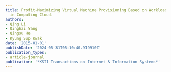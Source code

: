 ```yaml
---
title: Profit-Maximizing Virtual Machine Provisioning Based on Workload Prediction
  in Computing Cloud.
authors:
- Qing Li
- Qinghai Yang
- Qingsu He
- Kyung Sup Kwak
date: '2015-01-01'
publishDate: '2024-05-31T05:10:40.919910Z'
publication_types:
- article-journal
publication: '*KSII Transactions on Internet & Information Systems*'
---
```

